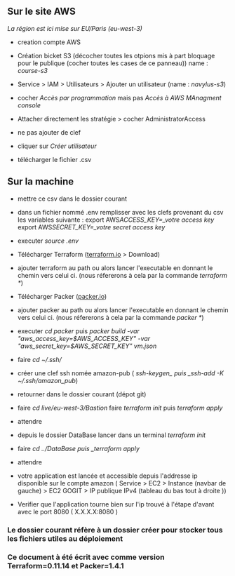 ## Sur le site AWS

_La région est ici mise sur EU/Paris (eu-west-3)_

- creation compte AWS

- Création bicket S3 (décocher toutes les otpions mis à part bloquage pour le publique (cocher toutes les cases de ce panneau)) name : _course-s3_

- Service > IAM > Utilisateurs > Ajouter un utilisateur (name : _navylus-s3_)

- cocher _Accès par programmation_ mais pas _Accès à AWS MAnagment console_

- Attacher directement les stratégie > cocher AdministratorAccess

- ne pas ajouter de clef

- cliquer sur _Créer utilisateur_

- télécharger le fichier .csv

## Sur la machine

- mettre ce csv dans le dossier courant

- dans un fichier nommé .env remplisser avec les clefs provenant du csv les variables suivante :
  export AWS*ACCESS_KEY=\_votre access key*
  export AWS*SECRET_KEY=\_votre secret access key*

- executer _source .env_

- Télécharger Terraform ([terraform.io](https://www.terraform.io/) > Download)

- ajouter terraform au path ou alors lancer l'executable en donnant le chemin vers celui ci. (nous réfererons à cela par la commande _terraform \*_)

- Télécharger Packer ([packer.io](https://www.packer.io/downloads.html))

- ajouter packer au path ou alors lancer l'executable en donnant le chemin vers celui ci. (nous réfererons à cela par la commande _packer \*_)

- executer _cd packer_ puis _packer build -var "aws_access_key=$AWS_ACCESS_KEY" -var "aws_secret_key=$AWS_SECRET_KEY" vm.json_


- faire _cd ~/.ssh/_

- créer une clef ssh nomée amazon\-pub ( *ssh-keygen_ puis _ssh-add -K ~/.ssh/amazon_pub*)

- retourner dans le dossier courant (dépot git)

- faire _cd live/eu-west-3/Bastion_ faire _terraform init_ puis _terraform apply_

- attendre


- depuis le dossier DataBase lancer dans un terminal _terraform init_

- faire _cd ../DataBase puis \_terraform apply_

- attendre

- votre application est lancée et accessible depuis l'addresse ip disponible sur le compte amazon ( Service > EC2 > Instance (navbar de gauche) > EC2 GOGIT > IP publique IPv4 (tableau du bas tout à droite ))

- Verifier que l'application tourne bien sur l'ip trouvé à l'étape d'avant avec le port 8080 ( X.X.X.X:8080 )

### Le dossier courant réfère à un dossier créer pour stocker tous les fichiers utiles au déploiement
### Ce document à été écrit avec comme version Terraform=0.11.14 et Packer=1.4.1
